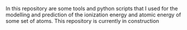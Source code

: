 In this repository are some tools and python scripts that I used for the modelling and prediction of the ionization energy and atomic energy of some set of atoms. This repository is currently in construction
